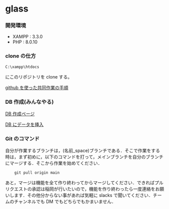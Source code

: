 # glass

### 開発環境

- XAMPP : 3.3.0
- PHP : 8.0.10

### clone の仕方

    C:\xampp\htdocs

にこのリポジトリを clone する。

[github を使った共同作業の手順](https://qiita.com/future_kame/items/9fa256aea09faa28b357)

### DB 作成(みんなやる)

[DB 作成ページ](glass/Document/DB.md)

[DB にデータを挿入](glass/Document/DB_addData.md)

### Git のコマンド

自分が作業するブランチは，(名前\_space)ブランチである．そこで作業をする時は，まず初めに，以下のコマンドを打って，メインブランチを自分のブランチにマージする．そこから作業を始めてください．

        git pull origin main

あと，マージは機能を全て作り終わってからマージしてください．できればプルリクエストの承認は稲岡が行いたいので，機能を作り終わったら一度連絡をお願いします．その他分からない事があれば気軽に slacks で聞いてください．チームのチャンネルでも DM でもどちらでもかまいません．
